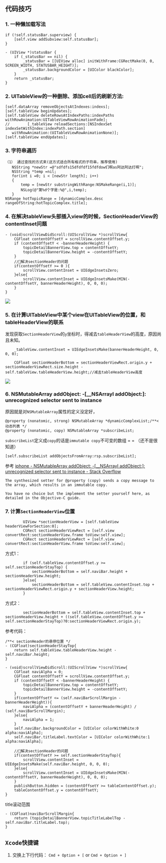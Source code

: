 ## 代码技巧

### **1. 一种懒加载写法**

```   
if (!self.statusBar.superview) {
    [self.view addSubview:self.statusBar];
}

- (UIView *)statusBar {
    if (_statusBar == nil) {
        _statusBar = [[UIView alloc] initWithFrame:CGRectMake(0, 0, SCREEN_WIDTH, STATUSBAR_HEIGHT)];
        _statusBar.backgroundColor = [UIColor blackColor];
    }
    return _statusBar;
}
```

### **2. UITableView的一种删除、添加cell后的刷新方法:**
```
[self.dataArray removeObjectsAtIndexes:indexs];
[self.tableView beginUpdates];
[self.tableView deleteRowsAtIndexPaths:indexPaths withRowAnimation:UITableViewRowAnimationFade];
//        [_tableView reloadSections:[NSIndexSet indexSetWithIndex:indexPath.section]
   withRowAnimation:(UITableViewRowAnimationNone)];
[self.tableView endUpdates];
```

### **3. 字符串遍历**

```
（1） 通过查找的方式来(这方式适合所有格式的子符串，推荐使用)
   NSString *newStr =@"sdfdfs15dfdfdf15fdfdow们啊as阿达阿达打啊";
   NSString *temp =nil;
   for(int i =0; i < [newStr length]; i++)  
   {   
       temp = [newStr substringWithRange:NSMakeRange(i,1)];
       NSLog(@"第%d个字是:%@",i,temp);
   }  
NSRange hotTopicRange = [dynamicComplex.desc rangeOfString:hotTopicComplex.title];

```

### **4. 在解决tableView头部插入view的时候，SectionHeaderView的contentInset问题**

```
- (void)scrollViewDidScroll:(UIScrollView *)scrollView{
    CGFloat contentOffsetY = scrollView.contentOffset.y;
    if (contentOffsetY < -bannerHeaderHeight) {
        topicDetailBannerView.top = contentOffsetY;
        topicDetailBannerView.height = -contentOffsetY;
    }
    //解决sectionHeader的问题
    if(contentOffsetY >= 0 ){
        scrollView.contentInset = UIEdgeInsetsZero;
    }else{
        scrollView.contentInset = UIEdgeInsetsMake(MIN(-contentOffsetY, bannerHeaderHeight), 0, 0, 0);
    }
}
```
![](http://oc98nass3.bkt.clouddn.com/2017-07-27-15011211526057.jpg)


### **5. 在计算UITableView中某个view在UITableView的位置，和tableHeaderView的联系**


发现获取`SectionHeaderView`的`y`坐标时，得减去`tableHeaderView`的高度，原因尚且未知。

```
    _tableView.contentInset = UIEdgeInsetsMake(bannerHeaderHeight, 0, 0, 0);

    CGFloat sectionHeaderBottom = sectionHeaderViewRect.origin.y + sectionHeaderViewRect.size.height - self.tableView.tableHeaderView.height;//减去tableHeaderView高度
```

![](http://oc98nass3.bkt.clouddn.com/2017-07-28-15012486582998.jpg)

### 6. **NSMutableArray addObject: -[__NSArrayI addObject:]: unrecognized selector sent to instance**


原因就是对`NSMutableArray`属性的定义没定好，

```
@property (nonatomic, strong) NSMutableArray *dynamicComplexList;/**< 动态列表 */
@property (nonatomic, copy) NSMutableArray *subscribeList;
```
`subscribeList`定义成`copy`的话是`immutable copy`不可变的数组 = = （还不是很知道）

```              
[self.subscribeList addObjectsFromArray:rsp.subscribeList];
```


参考 [iphone - NSMutableArray addObject: -[__NSArrayI addObject:]: unrecognized selector sent to instance - Stack Overflow](https://stackoverflow.com/questions/3220120/nsmutablearray-addobject-nsarrayi-addobject-unrecognized-selector-sent-t)

```
The synthesized setter for @property (copy) sends a copy message to the array, which results in an immutable copy.

You have no choice but the implement the setter yourself here, as detailed in the Objective-C guide.
```


### 7. 计算`SectionHeaderView`位置


```
        UIView *sectionHeaderView = [self.tableView headerViewForSection:0];
        CGRect sectionHeaderViewRect = [self.view convertRect:sectionHeaderView.frame toView:self.view];
        CGRect sectionHeaderViewRect = [self.view convertRect:sectionHeaderView.frame toView:self.view];
```

方式1：

```
        if (self.tableView.contentOffset.y >= self.sectionHeaderStayTop) {
            sectionHeaderBottom = self.naviBar.height + sectionHeaderView.height;
        }else{
            sectionHeaderBottom = self.tableView.contentInset.top + sectionHeaderViewRect.origin.y + sectionHeaderView.height;
        }

```


方式2：

```
        sectionHeaderBottom = self.tableView.contentInset.top + sectionHeaderView.height + ((self.tableView.contentOffset.y >= self.sectionHeaderStayTop)?0:sectionHeaderViewRect.origin.y);
```

参考代码：

```
/**< sectionHeader的悬停位置 */
- (CGFloat)sectionHeaderStayTop{
    return self.tableView.tableHeaderView.height - self.naviBar.height;
}
```

```
- (void)scrollViewDidScroll:(UIScrollView *)scrollView{
    CGFloat naviAlpha = 0;
    CGFloat contentOffsetY = scrollView.contentOffset.y;
    if (contentOffsetY < -bannerHeaderHeight) {
        topicDetailBannerView.top = contentOffsetY;
        topicDetailBannerView.height = -contentOffsetY;
    }
    if(contentOffsetY <= (self.naviBarScrollMargin - bannerHeaderHeight)){
        naviAlpha = (contentOffsetY + bannerHeaderHeight) / (self.naviBarScrollMargin);
    }else{
        naviAlpha = 1;
    }
    self.naviBar.backgroundColor = [UIColor colorWithWhite:0 alpha:naviAlpha];
    self.naviBar.titleLabel.textColor = [UIColor colorWithWhite:1 alpha:naviAlpha];

    //解决sectionHeader的问题
    if(contentOffsetY >= self.sectionHeaderStayTop){
        scrollView.contentInset = UIEdgeInsetsMake(self.naviBar.height, 0, 0, 0);
    }else{
        scrollView.contentInset = UIEdgeInsetsMake(MIN(-contentOffsetY, bannerHeaderHeight), 0, 0, 0);
    }
    publishButton.hidden = (contentOffsetY >= tableContentOffset.y);
    tableContentOffset.y = contentOffsetY;
}
```

title滚动范围
```
- (CGFloat)naviBarScrollMargin{
    return (topicDetailBannerView.topicTitleLabelTop - self.naviBar.titleLabel.top);
}
```

## `Xcode快捷键`

1. 交换上下行代码：  `Cmd + Option + [` or `Cmd + Option + ]`



